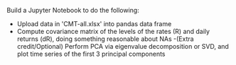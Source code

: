 Build a Jupyter Notebook to do the following:
- Upload data in 'CMT-all.xlsx' into pandas data frame
- Compute covariance matrix of the levels of the rates (R) and daily returns (dR), doing 
  something reasonable about NAs 
-(Extra credit/Optional) Perform PCA via eigenvalue decomposition or SVD, and plot time series 
  of the first 3 principal components